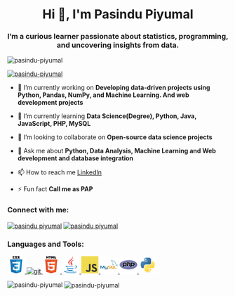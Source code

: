 <h1 align="center">Hi 👋, I'm Pasindu Piyumal</h1>
<h3 align="center">I’m a curious learner passionate about statistics, programming, and uncovering insights from data.</h3>

<p align="left"> <img src="https://komarev.com/ghpvc/?username=pasindu-piyumal&label=Profile%20views&color=0e75b6&style=flat" alt="pasindu-piyumal" /> </p>

<p align="left"> <a href="https://github.com/ryo-ma/github-profile-trophy"><img src="https://github-profile-trophy.vercel.app/?username=pasindu-piyumal" alt="pasindu-piyumal" /></a> </p>

- 🔭 I’m currently working on **Developing data-driven projects using Python, Pandas, NumPy, and Machine Learning. And web development projects**

- 🌱 I’m currently learning **Data Science(Degree), Python, Java, JavaScript, PHP, MySQL**

- 👯 I’m looking to collaborate on **Open-source data science projects**

- 💬 Ask me about **Python, Data Analysis, Machine Learning and Web development and database integration**

- 📫 How to reach me <a href="https://www.linkedin.com/in/pasindu-piyumal/" target="blank">LinkedIn</a>

- ⚡ Fun fact **Call me as PAP**

<h3 align="left">Connect with me:</h3>
<p align="left">
<a href="https://www.linkedin.com/in/pasindu-piyumal/" target="blank"><img align="center" src="https://raw.githubusercontent.com/rahuldkjain/github-profile-readme-generator/master/src/images/icons/Social/linked-in-alt.svg" alt="pasindu piyumal" height="30" width="40" /></a>
<a href="https://kaggle.com/pasindu piyumal" target="blank"><img align="center" src="https://raw.githubusercontent.com/rahuldkjain/github-profile-readme-generator/master/src/images/icons/Social/kaggle.svg" alt="pasindu piyumal" height="30" width="40" /></a>
</p>

<h3 align="left">Languages and Tools:</h3>
<p align="left"> <a href="https://www.w3schools.com/css/" target="_blank" rel="noreferrer"> <img src="https://raw.githubusercontent.com/devicons/devicon/master/icons/css3/css3-original-wordmark.svg" alt="css3" width="40" height="40"/> </a> <a href="https://git-scm.com/" target="_blank" rel="noreferrer"> <img src="https://www.vectorlogo.zone/logos/git-scm/git-scm-icon.svg" alt="git" width="40" height="40"/> </a> <a href="https://www.w3.org/html/" target="_blank" rel="noreferrer"> <img src="https://raw.githubusercontent.com/devicons/devicon/master/icons/html5/html5-original-wordmark.svg" alt="html5" width="40" height="40"/> </a> <a href="https://www.java.com" target="_blank" rel="noreferrer"> <img src="https://raw.githubusercontent.com/devicons/devicon/master/icons/java/java-original.svg" alt="java" width="40" height="40"/> </a> <a href="https://developer.mozilla.org/en-US/docs/Web/JavaScript" target="_blank" rel="noreferrer"> <img src="https://raw.githubusercontent.com/devicons/devicon/master/icons/javascript/javascript-original.svg" alt="javascript" width="40" height="40"/> </a> <a href="https://www.mysql.com/" target="_blank" rel="noreferrer"> <img src="https://raw.githubusercontent.com/devicons/devicon/master/icons/mysql/mysql-original-wordmark.svg" alt="mysql" width="40" height="40"/> </a> <a href="https://www.php.net" target="_blank" rel="noreferrer"> <img src="https://raw.githubusercontent.com/devicons/devicon/master/icons/php/php-original.svg" alt="php" width="40" height="40"/> </a> <a href="https://www.python.org" target="_blank" rel="noreferrer"> <img src="https://raw.githubusercontent.com/devicons/devicon/master/icons/python/python-original.svg" alt="python" width="40" height="40"/> </a> </p>

<p><img align="left" src="https://github-readme-stats.vercel.app/api/top-langs?username=pasindu-piyumal&show_icons=true&locale=en&layout=compact" alt="pasindu-piyumal" /></p>

<p>&nbsp;<img align="center" src="https://github-readme-stats.vercel.app/api?username=pasindu-piyumal&show_icons=true&locale=en" alt="pasindu-piyumal" /></p>
